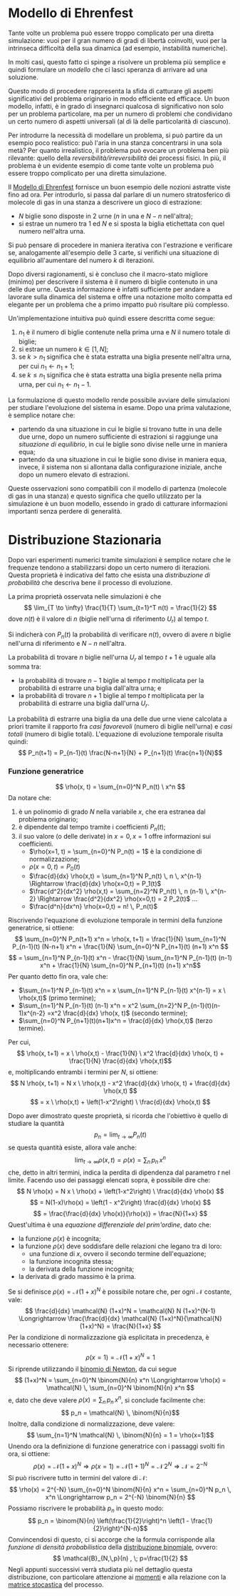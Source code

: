 # Modello di Ehrenfest

Tante volte un problema può essere troppo complicato per una diretta simulazione: vuoi per il gran numero di gradi di libertà coinvolti, vuoi per la intrinseca difficoltà della sua dinamica (ad esempio, instabilità numeriche).

In molti casi, questo fatto ci spinge a risolvere un problema più semplice e quindi formulare un _modello_ che ci lasci speranza di arrivare ad una soluzione.

Questo modo di procedere rappresenta la sfida di catturare gli aspetti significativi del problema originario in modo efficiente ed efficace. Un buon modello, infatti, è in grado di insegnarci qualcosa di significativo non solo per un problema particolare, ma per un numero di problemi che condividano un certo numero di aspetti universali (al di là delle particolarità di ciascuno).

Per introdurre la necessità di modellare un problema, si può partire da un esempio poco realistico: può l'aria in una stanza concentrarsi in una sola metà? Per quanto irrealistico, il problema può evocare un problema ben più rilevante: quello della _reversibilità/irreversibilità_ dei processi fisici. In più, il problema è un evidente esempio di come tante volte un problema può essere troppo complicato per una diretta simulazione.

Il [Modello di Ehrenfest](https://it.wikipedia.org/wiki/Modello_di_Ehrenfest) fornisce un buon esempio delle nozioni astratte viste fino ad ora.
Per introdurlo, si passa dal parlare di un numero stratosferico di molecole di gas in una stanza a descrivere un gioco di estrazione:
- $N$ biglie sono disposte in $2$ urne ($n$ in una e $N-n$ nell'altra);
- si estrae un numero tra $1$ ed $N$ e si sposta la biglia etichettata con quel numero nell'altra urna.

Si può pensare di procedere in maniera iterativa con l'estrazione e verificare se, analogamente all'esempio delle $3$ carte, si verifichi una situazione di equilibrio all'aumentare del numero $k$ di iterazioni.

Dopo diversi ragionamenti, si è concluso che il macro-stato migliore (minimo) per descrivere il sistema è il numero di biglie contenuto in una delle due urne.
Questa informazione è infatti sufficiente per andare a lavorare sulla dinamica del sistema e offre una notazione molto compatta ed elegante per un problema che a primo impatto può risultare più complesso.

Un'implementazione intuitiva può quindi essere descritta come segue:
1. $n_1$ è il numero di biglie contenute nella prima urna e $N$ il numero totale di biglie;
2. si estrae un numero $k \in [1, N]$;
3. se $k > n_1$ significa che è stata estratta una biglia presente nell'altra urna, per cui $n_1 \leftarrow n_1 + 1$;
4. se $k \leq n_1$ significa che è stata estratta una biglia presente nella prima urna, per cui $n_1 \leftarrow n_1 - 1$.

La formulazione di questo modello rende possibile avviare delle simulazioni per studiare l'evoluzione del sistema in esame. Dopo una prima valutazione, è semplice notare che:
- partendo da una situazione in cui le biglie si trovano tutte in una delle due urne, dopo un numero sufficiente di estrazioni si raggiunge una _situazione di equilibrio_, in cui le biglie sono divise nelle urne in maniera equa;
- partendo da una situazione in cui le biglie sono divise in maniera equa, invece, il sistema non si allontana dalla configurazione iniziale, anche dopo un numero elevato di estrazioni.

Queste osservazioni sono compatibili con il modello di partenza (molecole di gas in una stanza) e questo significa che quello utilizzato per la simulazione è un buon modello, essendo in grado di catturare informazioni importanti senza perdere di generalità.

# Distribuzione Stazionaria

Dopo vari esperimenti numerici tramite simulazioni è semplice notare che le frequenze tendono a stabilizzarsi dopo un certo numero di iterazioni. Questa proprietà è indicativa del fatto che esista una _distribuzione di probabilità_ che descriva bene il processo di evoluzione.

La prima proprietà osservata nelle simulazioni è che
$$ \lim_{T \to \infty} \frac{1}{T} \sum_{t=1}^T n(t) = \frac{1}{2} $$
dove $n(t)$ è il valore di $n$ (biglie nell'urna di riferimento $U_r$) al tempo $t$.

Si indicherà con $P_n(t)$ la probabilità di verificare $n(t)$, ovvero di avere $n$ biglie nell'urna di riferimento e $N-n$ nell'altra. 

La probabilità di trovare $n$ biglie nell'urna $U_r$ al tempo $t+1$ è uguale alla somma tra: 
- la probabilità di trovare $n-1$ biglie al tempo $t$ moltiplicata per la probabilità di estrarre una biglia dall'altra urna; e
- la probabilità di trovare $n+1$ biglie al tempo $t$ moltiplicata per la probabilità di estrarre una biglia dall'urna $U_r$.

La probabilità di estrarre una biglia da una delle due urne viene calcolata a priori tramite il rapporto fra _casi favorevoli_ (numero di biglie nell'urna) e _casi totali_ (numero di biglie totali).
L'equazione di evoluzione temporale risulta quindi:
$$ P_n(t+1) = P_{n-1}(t) \frac{N-n+1}{N} + P_{n+1}(t) \frac{n+1}{N}$$
### Funzione generatrice
$$ \rho(x, t) = \sum_{n=0}^N P_n(t) \ x^n $$
Da notare che:
1. è un polinomio di grado $N$ nella variabile $x$, che era estranea dal problema originario;
2. è dipendente dal tempo tramite i coefficienti $P_n(t)$;
3. il suo valore (o delle derivate) in $x=0, x=1$ offre informazioni sui coefficienti.
	- $\rho(x=1, t) = \sum_{n=0}^N P_n(t) = 1$ è la condizione di normalizzazione;
	- $\rho(x=0, t) = P_0(t)$ 
	- $\frac{d}{dx} \rho(x,t) = \sum_{n=1}^N P_n(t) \, n \, x^{n-1} \Rightarrow \frac{d}{dx} \rho(x=0,t) = P_1(t)$ 
	- $\frac{d^2}{dx^2} \rho(x,t) = \sum_{n=2}^N P_n(t) \, n (n-1) \, x^{n-2} \Rightarrow \frac{d^2}{dx^2} \rho(x=0,t) = 2 P_2(t)$ 
		...
	- $\frac{d^n}{dx^n} \rho(x=0,t) = n! \, P_n(t)$ 

Riscrivendo l'equazione di evoluzione temporale in termini della funzione generatrice, si ottiene:
$$ \sum_{n=0}^N P_n(t+1) x^n = \rho(x, t+1) = \frac{1}{N} \sum_{n=1}^N P_{n-1}(t) (N-n+1) x^n + \frac{1}{N} \sum_{n=0}^N P_{n+1}(t) (n+1) x^n $$
$$ = \sum_{n=1}^N P_{n-1}(t) x^n - \frac{1}{N} \sum_{n=1}^N P_{n-1}(t) (n-1) x^n + \frac{1}{N} \sum_{n=0}^N P_{n+1}(t) (n+1) x^n$$
Per quanto detto fin ora, vale che:
- $\sum_{n=1}^N P_{n-1}(t) x^n = x \sum_{n=1}^N P_{n-1}(t) x^{n-1} = x \ \rho(x,t)$  (primo termine); 
- $\sum_{n=1}^N P_{n-1}(t) (n-1) x^n = x^2 \sum_{n=2}^N P_{n-1}(t)(n-1)x^{n-2} =x^2 \frac{d}{dx} \rho(x, t)$  (secondo termine);
- $\sum_{n=0}^N P_{n+1}(t)(n+1)x^n = \frac{d}{dx} \rho(x,t)$  (terzo termine).

Per cui, $$ \rho(x, t+1) = x \ \rho(x,t) - \frac{1}{N} \ x^2 \frac{d}{dx} \rho(x, t) + \frac{1}{N} \frac{d}{dx} \rho(x,t)$$
e, moltiplicando entrambi i termini per $N$, si ottiene:
$$ N \rho(x, t+1) = N x \ \rho(x,t) - x^2 \frac{d}{dx} \rho(x, t) + \frac{d}{dx} \rho(x,t) $$
$$ = x \ \rho(x,t) + \left(1-x^2\right) \ \frac{d}{dx} \rho(x,t) $$

Dopo aver dimostrato queste proprietà, si ricorda che l'obiettivo è quello di studiare la quantità $$ p_n = \lim_{t \to \infty}{P_n(t)} $$se questa quantità esiste, allora vale anche: $$ \lim_{t \to \infty}{\rho(x, t)} = \rho(x) = \sum_n \, p_n \, x^n$$che, detto in altri termini, indica la perdita di dipendenza dal parametro $t$ nel limite.
Facendo uso dei passaggi elencati sopra, è possibile dire che:
$$ N \rho(x) = N x \ \rho(x) + \left(1-x^2\right) \ \frac{d}{dx} \rho(x) $$
$$ = N(1-x)\rho(x) = \left(1 - x^2\right) \frac{d}{dx} \rho(x) $$
$$ = \frac{\frac{d}{dx} \rho(x)}{\rho(x)} = \frac{N}{1+x} $$
Quest'ultima è una _equazione differenziale del prim'ordine_, dato che:
- la funzione $\rho(x)$ è incognita;
- la funzione $\rho(x)$ deve soddisfare delle relazioni che legano tra di loro:
	- una funzione di $x$, ovvero il secondo termine dell'equazione;
	- la funzione incognita stessa;
	- la derivata della funzione incognita;
- la derivata di grado massimo è la prima.

Se si definisce $\rho(x) = \mathcal{N} (1+x)^N$ è possibile notare che, per ogni $\mathcal{N}$ costante, vale:
$$ \frac{d}{dx} \mathcal{N} (1+x)^N = \mathcal{N} N (1+x)^{N-1} \Longrightarrow 
 \frac{\frac{d}{dx} \mathcal{N} (1+x)^N}{\mathcal{N} (1+x)^N} = \frac{N}{1+x} $$
Per la condizione di normalizzazione già esplicitata in precedenza, è necessario ottenere: $$ \rho(x=1) = \mathcal{N} (1+x)^N = 1 $$Si riprende utilizzando il [binomio di Newton](https://it.wikipedia.org/wiki/Teorema_binomiale), da cui segue
$$ (1+x)^N = \sum_{n=0}^N \binom{N}{n} x^n \Longrightarrow \rho(x) = \mathcal{N} \, \sum_{n=0}^N \binom{N}{n} x^n $$
e, dato che deve valere $\rho(x) = \sum_n \, p_n \, x^n$, si conclude facilmente che:
$$ p_n = \mathcal{N} \, \binom{N}{n}$$
Inoltre, dalla condizione di normalizzazione, deve valere:
$$ \sum_{n=1}^N \mathcal{N} \, \binom{N}{n} = 1 = \rho(x=1)$$
Unendo ora la definizione di funzione generatrice con i passaggi svolti fin ora, si ottiene:
$$ \rho(x) = \mathcal{N} (1+x)^N \Longrightarrow \rho(x=1) = \mathcal{N}(1+1)^N = \mathcal{N} \, 2^N \Longrightarrow \mathcal{N} = 2^{-N}$$
Si può riscrivere tutto in termini del valore di $\mathcal{N}$:
$$ \rho(x) = 2^{-N} \sum_{n=0}^N \binom{N}{n} x^n = \sum_{n=0}^N p_n \, x^n 
\Longrightarrow p_n = 2^{-N} \binom{N}{n} $$
Possiamo riscrivere le probabilità $p_n$ in questo modo:
$$ p_n = \binom{N}{n} \left(\frac{1}{2}\right)^n \left(1 - \frac{1}{2}\right)^{N-n}$$
Convincendosi di questo, ci si accorge che la formula corrisponde alla _funzione di densità probabilistica_ della [distribuzione binomiale](https://it.wikipedia.org/wiki/Distribuzione_binomiale), ovvero:
$$ \mathcal{B}_{N,\,p}(n) , \; p=\frac{1}{2} $$
Negli appunti successivi verrà studiata più nel dettaglio questa distribuzione, con particolare attenzione ai [momenti](https://it.wikipedia.org/wiki/Momento_(probabilit%C3%A0)) e alla relazione con la [matrice stocastica](https://it.wikipedia.org/wiki/Matrice_stocastica) del processo.

